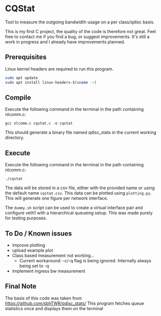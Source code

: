 # CQStat
Tool to measure the outgoing bandwidth usage on a per class/qdisc basis. </br>


This is my first C project, the quality of the code is therefore not great. Feel free to contact me if you find a bug, or suggest improvements. It's still a work in progress and I already have improvements planned.


## Prerequisites
Linux kernel headers are required to run this program.
```bash
sudo apt update
sudo apt install linux-headers-$(uname -r)
```

## Compile
Execute the following command in the terminal in the path containing nlcomm.c:

```gcc nlcomm.c cqstat.c -o cqstat```

This should generate a binary file named qdisc_stats in the current working directory.

## Execute
Execute the following command in the terminal in the path containing nlcomm.c:

```./cqstat```

The data will be stored in a csv file, either with the provided name or using the default name `cqstat.csv`.
This data can be plotted using `plotting.py`. This will generate one figure per network interface. 

The `dummy.sh` script can be used to create a virtual interface pair and configure veth1 with a hierarchical queueing setup. This was made purely for testing purposes.

## To Do / Known issues </br>
- Improve plotting </br>
- upload example plot </br>
- Class based measurement not working... 
    - Current workaround: -c/-q flag is being ignored. Internally always being set to -q </br>
- Implement ingress bw measurement </br>


## Final Note
The basis of this code was taken from https://github.com/sbhTWR/qdisc_stats/
This program fetches queue statistics once and displays them on the terminal

